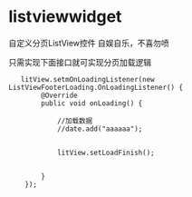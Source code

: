 # listviewwidget
自定义分页ListView控件
自娱自乐，不喜勿喷

只需实现下面接口就可实现分页加载逻辑

       litView.setmOnLoadingListener(new ListViewFooterLoading.OnLoadingListener() {
            @Override
            public void onLoading() {

                //加载数据
                //date.add("aaaaaa");

                
                litView.setLoadFinish();


            }
        });
